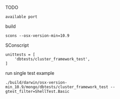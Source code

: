 TODO

    available port

build

    scons --osx-version-min=10.9
    
SConscript

    unittests = [
        'dbtests/cluster_framework_test',
    ]
    
run single test example
   
    ./build/darwin/osx-version-min_10.9/mongo/dbtests/cluster_framework_test --gtest_filter=ShellTest.Basic

